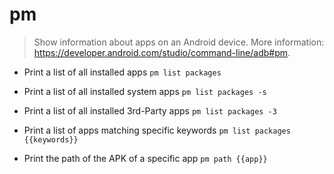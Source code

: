 # pm
> Show information about apps on an Android device.
> More information: <https://developer.android.com/studio/command-line/adb#pm>.

- Print a list of all installed apps
`pm list packages`

- Print a list of all installed system apps
`pm list packages -s`

- Print a list of all installed 3rd-Party apps
`pm list packages -3`

- Print a list of apps matching specific keywords
`pm list packages {{keywords}}`

- Print the path of the APK of a specific app
`pm path {{app}}`
